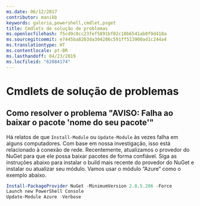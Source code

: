 ```yaml
---
ms.date: 06/12/2017
contributor: manikb
keywords: galeria,powershell,cmdlet,psget
title: Cmdlets de solução de problemas
ms.openlocfilehash: f5cd9c0cc23fef5891bf02c10b6541ab0f9d418a
ms.sourcegitcommit: e7445ba8203da304286c591ff513900ad1c244a4
ms.translationtype: HT
ms.contentlocale: pt-BR
ms.lasthandoff: 04/23/2019
ms.locfileid: "62084174"
---
```

# <a name="troubleshooting-cmdlets"></a>Cmdlets de solução de problemas

## <a name="how-to-resolve-warning-package-your-package-name-failed-to-download-issue"></a>Como resolver o problema "AVISO: Falha ao baixar o pacote 'nome do seu pacote'"

Há relatos de que `Install-Module` ou `Update-Module` às vezes falha em alguns computadores.
Com base em nossa investigação, isso está relacionado à conexão de rede.
Recentemente, atualizamos o provedor do NuGet para que ele possa baixar pacotes de forma confiável.
Siga as instruções abaixo para instalar o build mais recente do provedor do NuGet e instalar ou atualizar seu módulo.
Vamos usar o módulo “Azure” como o exemplo abaixo.

```powershell
Install-PackageProvider NuGet -MinimumVersion 2.8.5.206 -Force
Launch new PowerShell Console
Update-Module Azure -Verbose
```

